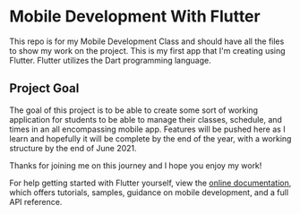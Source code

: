 # Mobile Development With Flutter

This repo is for my Mobile Development Class and should have all the files to show my work on the project.
This is my first app that I'm creating using Flutter.  Flutter utilizes the Dart programming language.

## Project Goal

The goal of this project is to be able to create some sort of working application for students to be able to manage their classes, schedule, and times in an all encompassing mobile app.
Features will be pushed here as I learn and hopefully it will be complete by the end of the year, with a working structure by the end of June 2021.

Thanks for joining me on this journey and I hope you enjoy my work!

For help getting started with Flutter yourself, view the
[online documentation](https://flutter.dev/docs), which offers tutorials,
samples, guidance on mobile development, and a full API reference.
